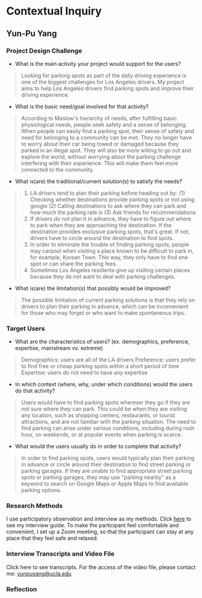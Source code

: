 # Contextual Inquiry 
## Yun-Pu Yang 

### Project Design Challenge 
* What is the main activity your project would support for the users?
> Looking for parking spots as part of the daily driving experience is one of the biggest challenges for Los Angeles drivers. My project aims to help Los Angeles drivers find parking spots and improve their driving experience.

* What is the basic need/goal involved for that activity? 
> According to Maslow's hierarchy of needs, after fulfilling basic physiological needs, people seek safety and a sense of belonging. When people can easily find a parking spot, their sense of safety and need for belonging to a community can be met. They no longer have to worry about their car being towed or damaged because they parked in an illegal spot. They will also be more willing to go out and explore the world, without worrying about the parking challenge interfering with their experience. This will make them feel more connected to the community.

* What is(are) the traditional/current solution(s) to satisfy the needs?
> 1. LA drivers tend to plan their parking before heading out by: 
(1) Checking whether destinations provide parking spots or not using google
(2) Calling destinations to ask where they can park and how much the parking rate is 
(3) Ask friends for recommendations 
> 2. If drivers do not plan it in advance, they have to figure out where to park when they are approaching  the destination. If the destination provides exclusive parking spots, that's great. If not, drivers have to circle around the destination to find spots. 
> 3. In order to eliminate the trouble of finding parking spots, people may carpool when visiting a place known to be difficult to park in, for example, Korean Town. This way, they only have to find one spot or can share the parking fees.
> 4. Sometimes Los Angeles residents give up visiting certain places because they do not want to deal with parking challenges. 


* What is(are) the limitation(s) that possibly would be improved?
> The possible limitation of current parking solutions is that they rely on drivers to plan their parking in advance, which can be inconvenient for those who may forget or who want to make spontaneous trips. 

### Target Users 
* What are the characteristics of users? (ex. demographics, preference, expertise, mainstream vs. extreme) 
> Demographics: users are all of the LA drivers 
> Preference: users prefer to find free or cheap parking spots within a short period of time 
> Expertise: users do not need to have any expertise 

* In which context (where, why, under which conditions) would the users do that activity? 
> Users would have to find parking spots wherever they go if they are not sure where they can park. This could be when they are visiting any location, such as shopping centers, restaurants, or tourist attractions, and are not familiar with the parking situation. The need to find parking can arise under various conditions, including during rush hour, on weekends, or at popular events when parking is scarce.

* What would the users usually do in order to complete that activity? 
> In order to find parking spots, users would typically plan their parking in advance or circle around their destination to find street parking or parking garages. If they are unable to find appropriate street parking spots or parking garages, they may use "parking nearby" as a keyword to search on Google Maps or Apple Maps to find available parking options.

### Research Methods 
I use participatory observation and interview as my methods. Click [here](https://docs.google.com/document/d/1iH-zScPMJpHQ98r4wuXA5g-xT2a_HulqHFMT23RCA1A/edit?usp=sharing) to see my interview guide. To make the participant feel comfortable and convenient, I set up a Zoom meeting, so that the participant can stay at any place that they feel safe and relaxed.  

### Interview Transcripts and Video File 
Click here to see transcripts. 
For the access of the video file, please contact me: yunpuyang@ucla.edu

### Reflection 




